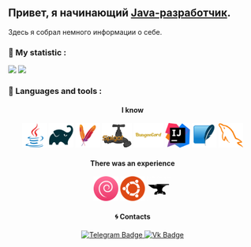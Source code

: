 ## Привет, я начинающий [Java-разработчик].

Здесь я собрал немного информации о себе.

### 🌟 My statistic :

![](https://github-readme-stats.vercel.app/api?username=xkr1se&show_icons=true&theme=dark&count_private=true&hide_title=true&include_all_commits=true&hide_border=true)
![](https://github-readme-stats.vercel.app/api/top-langs/?username=xkr1se&theme=dark&langs_count=10&layout=compact&hide_border=true)

### 🌈 Languages and tools :

<h4 align="center">I know</h4>
<p align="center">
  <img src="https://github.com/xkr1se/xkr1se/blob/main/icons/java.png" width="50" height="50"/>
  <img src="https://github.com/xkr1se/xkr1se/blob/main/icons/gradle.png" width="50" height="50" />
  <img src="https://github.com/xkr1se/xkr1se/blob/main/icons/maven.png" width="50" height="50" />
  <img src="https://github.com/xkr1se/xkr1se/blob/main/icons/spigot.png" width="60" height="50" />
  <img src="https://github.com/xkr1se/xkr1se/blob/main/icons/bungeecord.png" width="60" height="50" />
  <img src="https://github.com/xkr1se/xkr1se/blob/main/icons/idea.png" width="50" height="50" />
  <img src="https://github.com/xkr1se/xkr1se/blob/main/icons/sqlite.png" width="50" height="50" />
  <img src="https://github.com/xkr1se/xkr1se/blob/main/icons/mysql.png" width="50" height="50" />
</p>
<h4 align="center">There was an experience</h4>
<p align="center">
  <img src="https://github.com/xkr1se/xkr1se/blob/main/icons/debian.png" width="50" height="50" />
  <img src="https://github.com/xkr1se/xkr1se/blob/main/icons/ubuntu.png" width="50" height="50" />
  <img src="https://github.com/xkr1se/xkr1se/blob/main/icons/forge.png" width="50" height="50" />
</p>

<h4 align="center">🌀 Contacts</h4>
<div id="badges">
  <p align="center">
   <a href="https://t.me/xkr1se">
      <img src="https://img.shields.io/badge/Telegram-blue?style=for-the-badge&logo=telegram&logoColor=white" alt="Telegram Badge"/>
   </a>
    
   <a href="https://vk.com/xkr1se">
      <img src="https://img.shields.io/badge/vk-blue?style=for-the-badge&logo=vk&logoColor=white" alt="Vk Badge"/>
   </a>
  </p>
</div>

<p align="center">
 <img src="https://komarev.com/ghpvc/?username=your-github-xkr1se&style=flat-square&color=blue" alt=""/>
</p>

[Java-разработчик]:https://vk.com/xkr1se
